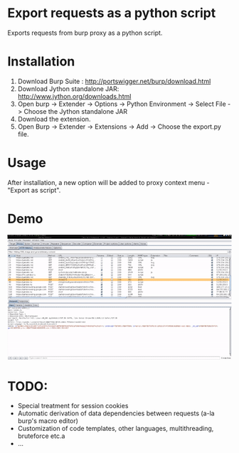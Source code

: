 # Export requests as a python script

Exports requests from burp proxy as a python script. 

# Installation

1.	Download Burp Suite : http://portswigger.net/burp/download.html
2.	Download Jython standalone JAR: http://www.jython.org/downloads.html
3.	Open burp -> Extender -> Options -> Python Environment -> Select File -> Choose the Jython standalone JAR
4.	Download the extension.
5.	Open Burp -> Extender -> Extensions -> Add -> Choose the export.py file.

# Usage

After installation, a new option will be added to proxy context menu - "Export as script".

# Demo

![Demo](https://raw.githubusercontent.com/ngo/burp-export-as-script/master/sample.gif)

# TODO:

* Special treatment for session cookies
* Automatic derivation of data dependencies between requests (a-la burp's macro editor)
* Customization of code templates, other languages, multithreading, bruteforce etc.a
* ...
